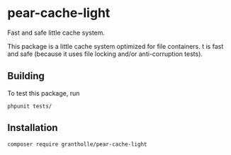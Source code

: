 # pear-cache-light

Fast and safe little cache system.

This package is a little cache system optimized for file containers.
t is fast and safe (because it uses file locking and/or anti-corruption tests).


## Building

To test this package, run

    phpunit tests/

## Installation

```bash
composer require grantholle/pear-cache-light
```

